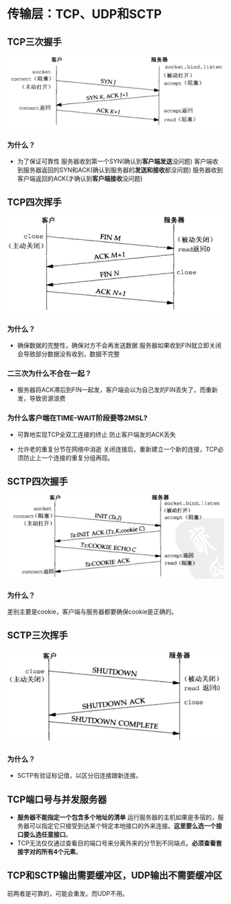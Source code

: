 # 传输层：TCP、UDP和SCTP

## TCP三次握手
![Alt text](res/TCP%E4%B8%89%E6%AC%A1%E6%8F%A1%E6%89%8B.png)
### 为什么？

- 为了保证可靠性
服务器收到第一个SYN(确认到**客户端发送**没问题)
客户端收到服务器返回的SYN和ACK(确认到服务器的**发送和接收**都没问题)
服务器收到客户端返回的ACK(才确认到**客户端接收**没问题)


## TCP四次挥手
![Alt text](res/TCP%E5%9B%9B%E6%AC%A1%E6%8C%A5%E6%89%8B.png)
### 为什么？

- 确保数据的完整性，确保对方不会再发送数据
服务器如果收到FIN就立即关闭会导致部分数据没有收到，数据不完整

### 二三次为什么不合在一起？

- 服务器将ACK滞后到FIN一起发，客户端会以为自己发的FIN丢失了，而重新发，导致资源浪费

### 为什么客户端在TIME-WAIT阶段要等2MSL?

- 可靠地实现TCP全双工连接的终止
防止客户端发的ACK丢失

- 允许老的重复分节在网络中消逝
关闭连接后，重新建立一个新的连接，TCP必须防止上一个连接的重复分组再现。

## SCTP四次握手
![Alt text](res/SCTP%E5%9B%9B%E6%AC%A1%E6%8F%A1%E6%89%8B.png)

### 为什么？
差别主要是cookie，客户端与服务器都要确保cookie是正确的。

## SCTP三次挥手
![Alt text](res/SCTP%E4%B8%89%E6%AC%A1%E6%8C%A5%E6%89%8B.png)

### 为什么？
- SCTP有验证标记值，以区分旧连接跟新连接。

## TCP端口号与并发服务器
- **服务器不能指定一个包含多个地址的清单**
运行服务器的主机如果是多宿的，服务器可以指定它只接受到达某个特定本地接口的外来连接。**这里要么选一个接口要么选任意接口**。
- TCP无法仅仅通过查看目的端口号来分离外来的分节到不同端点。**必须查看套接字对的所有4个元素**。

## TCP和SCTP输出需要缓冲区，UDP输出不需要缓冲区
前两者是可靠的，可能会重发。而UDP不用。